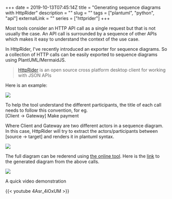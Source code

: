 +++ 
date = 2019-10-13T07:45:14Z
title = "Generating sequence diagrams with HttpRider"
description = ""
slug = "" 
tags = ["plantuml", "python", "api"]
externalLink = ""
series = ["httprider"]
+++

Most tools consider an HTTP API call as a single request but that is not usually the case. An API call is surrounded by a sequence of other APIs which makes it easy to understand the context of the use case. 

In HttpRider, I've recently introduced an exporter for sequence diagrams. So a collection of HTTP calls can be easily exported to sequence diagrams using PlantUML/MermaidJS.

> [HttpRider](https://github.com/namuan/http-rider "HttpRider") is an open source cross platform desktop client for working with JSON APIs 

Here is an example:

![](/images/001/httprider-multiple-calls.png)

To help the tool understand the different participants, the title of each call needs to follow this convention, for eg.  
[Client -> Gateway] Make payment

Where Client and Gateway are two different actors in a sequence diagram. In this case, HttpRider will try to extract the actors/participants between [source -\> target] and renders it in plantuml syntax.

![](/images/001/httprider_plantuml_exporter.png)

The full diagram can be rederend using [the online tool](https://www.planttext.com). Here is the [link](https://www.plantuml.com/plantuml/img/jLFlIyCm4FsUl-B8nx3OpatjnYp38LFmHtKJ11aIcjiijar9KwN8_dUJTQWRGnIqXVPwoRthlVSoB8tGfifIGaTfWhcXFAHZOV1LrBGFZ4NNaobZG9-CAVgUrzu_slFjtUu7lkzxXIeD9JfN1a4dYoS33GfvQDx0GrYZpU1IF2CKeixS1iBO6Gg9kcICZ5HkR99Fwm87S_i1iKgLFgOQ9GtPm7Ev43nlK1gTv8lGyyWz7ocjCHKcKJa_bp-jO-ocGbr39BJ8NFEgH9sBxCUDBIUYJfMGjlQDWBseAxTiqTkgB35DuSG-QAjP4vcgBArzQFQkSYyYhLn1sszz9kFAZfF7ZdOwFedeQcL9bWHp2OvXyY6CrUZE_ZLCKByaCQw46fz-ezC2jsHQ8v67TU24-WevWmkbdgjYbTmKwvvV_OgjBRet-DizMzHuP6Eyt_fmru1Rk3CRsFRHBaV-vP1hapYVFIRIoHjqU_DUnp_a1pA8UNVUxlBUF0XuHtQwXnW8iT-H_-2VeOtiKOTt "HttpRider PlantUML") to the generated diagram from the above calls. 

![](/images/001/httprider_plantuml_rendered.png)

A quick video demonstration

{{< youtube 4Asr_4iOxUM >}}